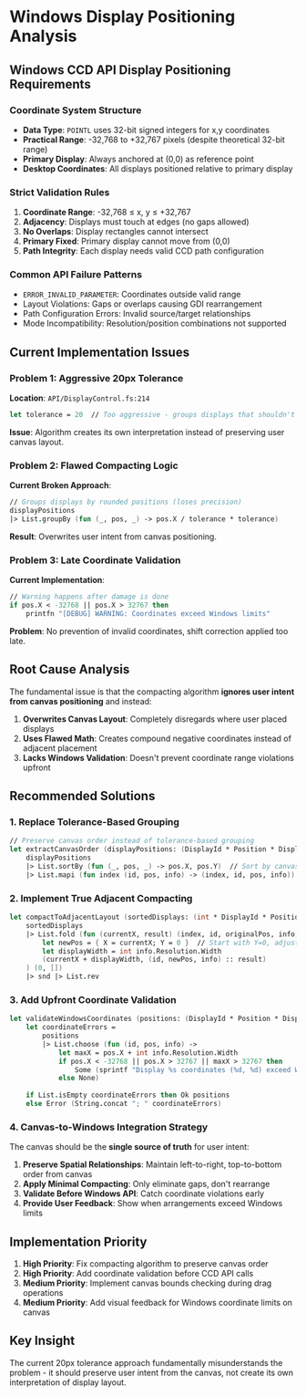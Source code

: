 # Windows Display Positioning Analysis

## Windows CCD API Display Positioning Requirements

### Coordinate System Structure
- **Data Type**: `POINTL` uses 32-bit signed integers for x,y coordinates
- **Practical Range**: -32,768 to +32,767 pixels (despite theoretical 32-bit range)
- **Primary Display**: Always anchored at (0,0) as reference point
- **Desktop Coordinates**: All displays positioned relative to primary display

### Strict Validation Rules
1. **Coordinate Range**: -32,768 ≤ x, y ≤ +32,767
2. **Adjacency**: Displays must touch at edges (no gaps allowed)
3. **No Overlaps**: Display rectangles cannot intersect
4. **Primary Fixed**: Primary display cannot move from (0,0)
5. **Path Integrity**: Each display needs valid CCD path configuration

### Common API Failure Patterns
- `ERROR_INVALID_PARAMETER`: Coordinates outside valid range
- Layout Violations: Gaps or overlaps causing GDI rearrangement
- Path Configuration Errors: Invalid source/target relationships
- Mode Incompatibility: Resolution/position combinations not supported

## Current Implementation Issues

### Problem 1: Aggressive 20px Tolerance
**Location**: `API/DisplayControl.fs:214`
```fsharp
let tolerance = 20  // Too aggressive - groups displays that shouldn't be grouped
```

**Issue**: Algorithm creates its own interpretation instead of preserving user canvas layout.

### Problem 2: Flawed Compacting Logic
**Current Broken Approach**:
```fsharp
// Groups displays by rounded positions (loses precision)
displayPositions
|> List.groupBy (fun (_, pos, _) -> pos.X / tolerance * tolerance)
```

**Result**: Overwrites user intent from canvas positioning.

### Problem 3: Late Coordinate Validation
**Current Implementation**:
```fsharp
// Warning happens after damage is done
if pos.X < -32768 || pos.X > 32767 then
    printfn "[DEBUG] WARNING: Coordinates exceed Windows limits"
```

**Problem**: No prevention of invalid coordinates, shift correction applied too late.

## Root Cause Analysis

The fundamental issue is that the compacting algorithm **ignores user intent from canvas positioning** and instead:

1. **Overwrites Canvas Layout**: Completely disregards where user placed displays
2. **Uses Flawed Math**: Creates compound negative coordinates instead of adjacent placement
3. **Lacks Windows Validation**: Doesn't prevent coordinate range violations upfront

## Recommended Solutions

### 1. Replace Tolerance-Based Grouping
```fsharp
// Preserve canvas order instead of tolerance-based grouping
let extractCanvasOrder (displayPositions: (DisplayId * Position * DisplayInfo) list) =
    displayPositions
    |> List.sortBy (fun (_, pos, _) -> pos.X, pos.Y)  // Sort by canvas position
    |> List.mapi (fun index (id, pos, info) -> (index, id, pos, info))
```

### 2. Implement True Adjacent Compacting
```fsharp
let compactToAdjacentLayout (sortedDisplays: (int * DisplayId * Position * DisplayInfo) list) =
    sortedDisplays
    |> List.fold (fun (currentX, result) (index, id, originalPos, info) ->
        let newPos = { X = currentX; Y = 0 }  // Start with Y=0, adjust later
        let displayWidth = int info.Resolution.Width
        (currentX + displayWidth, (id, newPos, info) :: result)
    ) (0, [])
    |> snd |> List.rev
```

### 3. Add Upfront Coordinate Validation
```fsharp
let validateWindowsCoordinates (positions: (DisplayId * Position * DisplayInfo) list) =
    let coordinateErrors = 
        positions
        |> List.choose (fun (id, pos, info) ->
            let maxX = pos.X + int info.Resolution.Width
            if pos.X < -32768 || pos.X > 32767 || maxX > 32767 then
                Some (sprintf "Display %s coordinates (%d, %d) exceed Windows limits" id pos.X pos.Y)
            else None)
    
    if List.isEmpty coordinateErrors then Ok positions
    else Error (String.concat "; " coordinateErrors)
```

### 4. Canvas-to-Windows Integration Strategy

The canvas should be the **single source of truth** for user intent:

1. **Preserve Spatial Relationships**: Maintain left-to-right, top-to-bottom order from canvas
2. **Apply Minimal Compacting**: Only eliminate gaps, don't rearrange
3. **Validate Before Windows API**: Catch coordinate violations early
4. **Provide User Feedback**: Show when arrangements exceed Windows limits

## Implementation Priority

1. **High Priority**: Fix compacting algorithm to preserve canvas order
2. **High Priority**: Add coordinate validation before CCD API calls  
3. **Medium Priority**: Implement canvas bounds checking during drag operations
4. **Medium Priority**: Add visual feedback for Windows coordinate limits on canvas

## Key Insight

The current 20px tolerance approach fundamentally misunderstands the problem - it should preserve user intent from the canvas, not create its own interpretation of display layout.